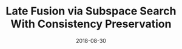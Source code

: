 ---
title: "Late Fusion via Subspace Search With Consistency Preservation"
collection: journals
permalink: /publication/LateFusion
date: 2018-08-30
venue: "IEEE Trans. Image Processing 28(1)"
city: 
state: ""
thumbnail: "LateFusion.png"
teaser : 
authors: "X. Dong, Y. Yan, M. Tan, Y. Yang, I. W. Tsang"
bibtex: LateFusion.txt
uri: LateFusion.pdf
arxiv: 
project: 
source: https://github.com/D-X-Y/HCMF
poster: 
data:
---